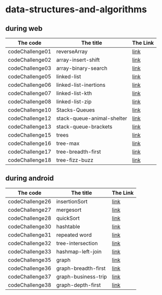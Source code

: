 # data-structures-and-algorithms

## during web

|The code | The title | The Link |
|---------|-----------|----------|
|codeChallenge01|reverseArray|[link](./array-reverse/array-reverse.md)|
|codeChallenge02|array-insert-shift|[link](./array-insert-shift/README.md)|
|codeChallenge03|array-binary-search|[link](./codeChallenge3/README.md)|
|codeChallenge05|linked-list|[link](./linked-list/README.md)|
|codeChallenge06|linked-list-inertions|[link](./linked-list-insertions/README.md)|
|codeChallenge07|linked-list-kth|[link](./linked-list-kth/README.md)|
|codeChallenge08|linked-list-zip|[link](./linked-list-zip/README.md)|
|codeChallenge10|Stacks-Queues|[link](./queueAndStack/ReadMe.md)|
|codeChallenge12|stack-queue-animal-shelter|[link](./stack-queue-animal-shelter/README.md)|
|codeChallenge13|stack-queue-brackets|[link](./stack-queue-brackets/README.md)|
|codeChallenge15|trees|[link](./trees/README.md)|
|codeChallenge16|tree-max|[link](./tree-max/README.md)|
|codeChallenge17|tree-breadth-first|[link](./tree-breadth-first/README.md)|
|codeChallenge18|tree-fizz-buzz|[link](./tree-fizz-buzz/README.md)|



## during android 
|The code | The title | The Link |
|---------|-----------|----------|
|codeChallenge26|insertionSort|[link](./insertionSort/README.md)|
|codeChallenge27|mergesort|[link](./mergesort/README.md)|
|codeChallenge28|quickSort|[link](./quickSort/README.md)|
|codeChallenge30|hashtable|[link](./hashtable/README.md)|
|codeChallenge31|repeated word|[link](./repeated-word/README.md)|
|codeChallenge32|tree-intersection|[link](./tree-intersection/README.md)|
|codeChallenge33|hashmap-left-join|[link](./hashmap-left-join/README.md)|
|codeChallenge35|graph|[link](./graph/README.md)|
|codeChallenge36|graph-breadth-first|[link](./graph-breadth-first/README.md)|
|codeChallenge37|graph-business-trip|[link](./graph-business-trip/README.md)|
|codeChallenge38|graph-depth-first|[link](./graph-depth-first/README.md)|
